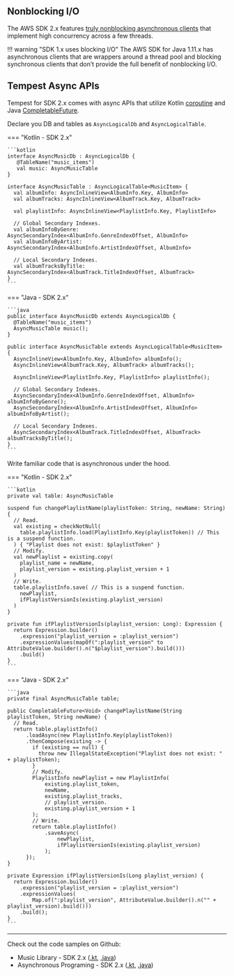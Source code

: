 ## Nonblocking I/O
The AWS SDK 2.x features [truly nonblocking asynchronous clients](https://docs.aws.amazon.com/sdk-for-java/latest/developer-guide/asynchronous.html) that implement high 
concurrency across a few threads.

!!! warning "SDK 1.x uses blocking I/O"
    The AWS SDK for Java 1.11.x has asynchronous clients that are wrappers around a thread pool and blocking synchronous clients that don’t provide the full benefit of nonblocking I/O.

## Tempest Async APIs
Tempest for SDK 2.x comes with async APIs that utilize Kotlin [coroutine](https://kotlinlang.org/docs/coroutines-overview.html) and Java [CompletableFuture](https://docs.oracle.com/javase/8/docs/api/java/util/concurrent/CompletableFuture.html).

Declare you DB and tables as `AsyncLogicalDb` and `AsyncLogicalTable`.

=== "Kotlin - SDK 2.x"

    ```kotlin
    interface AsyncMusicDb : AsyncLogicalDb {
       @TableName("music_items")
       val music: AsyncMusicTable
    }
    
    interface AsyncMusicTable : AsyncLogicalTable<MusicItem> {
      val albumInfo: AsyncInlineView<AlbumInfo.Key, AlbumInfo>
      val albumTracks: AsyncInlineView<AlbumTrack.Key, AlbumTrack>
    
      val playlistInfo: AsyncInlineView<PlaylistInfo.Key, PlaylistInfo>
    
      // Global Secondary Indexes.
      val albumInfoByGenre: AsyncSecondaryIndex<AlbumInfo.GenreIndexOffset, AlbumInfo>
      val albumInfoByArtist: AsyncSecondaryIndex<AlbumInfo.ArtistIndexOffset, AlbumInfo>
    
      // Local Secondary Indexes.
      val albumTracksByTitle: AsyncSecondaryIndex<AlbumTrack.TitleIndexOffset, AlbumTrack>
    }
    ```

=== "Java - SDK 2.x"

    ```java
    public interface AsyncMusicDb extends AsyncLogicalDb {
      @TableName("music_items")
      AsyncMusicTable music();
    }
    
    public interface AsyncMusicTable extends AsyncLogicalTable<MusicItem> {
      AsyncInlineView<AlbumInfo.Key, AlbumInfo> albumInfo();
      AsyncInlineView<AlbumTrack.Key, AlbumTrack> albumTracks();
    
      AsyncInlineView<PlaylistInfo.Key, PlaylistInfo> playlistInfo();
    
      // Global Secondary Indexes.
      AsyncSecondaryIndex<AlbumInfo.GenreIndexOffset, AlbumInfo> albumInfoByGenre();
      AsyncSecondaryIndex<AlbumInfo.ArtistIndexOffset, AlbumInfo> albumInfoByArtist();
    
      // Local Secondary Indexes.
      AsyncSecondaryIndex<AlbumTrack.TitleIndexOffset, AlbumTrack> albumTracksByTitle();
    }
    ```

Write familiar code that is asynchronous under the hood. 

=== "Kotlin - SDK 2.x"

    ```kotlin
    private val table: AsyncMusicTable
  
    suspend fun changePlaylistName(playlistToken: String, newName: String) {
      // Read.
      val existing = checkNotNull(
        table.playlistInfo.load(PlaylistInfo.Key(playlistToken)) // This is a suspend function.
      ) { "Playlist does not exist: $playlistToken" }
      // Modify.
      val newPlaylist = existing.copy(
        playlist_name = newName,
        playlist_version = existing.playlist_version + 1
      )
      // Write.
      table.playlistInfo.save( // This is a suspend function.
        newPlaylist,
        ifPlaylistVersionIs(existing.playlist_version)
      )
    }
  
    private fun ifPlaylistVersionIs(playlist_version: Long): Expression {
      return Expression.builder()
        .expression("playlist_version = :playlist_version")
        .expressionValues(mapOf(":playlist_version" to AttributeValue.builder().n("$playlist_version").build()))
        .build()
    }
    ```

=== "Java - SDK 2.x"

    ```java
    private final AsyncMusicTable table;

    public CompletableFuture<Void> changePlaylistName(String playlistToken, String newName) {
      // Read.
      return table.playlistInfo()
          .loadAsync(new PlaylistInfo.Key(playlistToken))
          .thenCompose(existing -> {
            if (existing == null) {
              throw new IllegalStateException("Playlist does not exist: " + playlistToken);
            }
            // Modify.
            PlaylistInfo newPlaylist = new PlaylistInfo(
                existing.playlist_token,
                newName,
                existing.playlist_tracks,
                // playlist_version.
                existing.playlist_version + 1
            );
            // Write.
            return table.playlistInfo()
                .saveAsync(
                    newPlaylist,
                    ifPlaylistVersionIs(existing.playlist_version)
                );
          });
    }

    private Expression ifPlaylistVersionIs(Long playlist_version) {
      return Expression.builder()
        .expression("playlist_version = :playlist_version")
        .expressionValues(
            Map.of(":playlist_version", AttributeValue.builder().n("" + playlist_version).build()))
        .build();
    }
    ```

---

Check out the code samples on Github:

* Music Library - SDK 2.x ([.kt](https://github.com/cashapp/tempest/tree/master/samples/musiclibrary2/src/main/kotlin/app/cash/tempest2/musiclibrary), [.java](https://github.com/cashapp/tempest/tree/master/samples/musiclibrary2/src/main/java/app/cash/tempest2/musiclibrary/java))
* Asynchronous Programing - SDK 2.x ([.kt](https://github.com/cashapp/tempest/blob/master/samples/guides2/src/main/kotlin/app/cash/tempest2/guides/AsynchronousProgramming.kt), [.java](https://github.com/cashapp/tempest/blob/master/samples/guides2/src/main/java/app/cash/tempest2/guides/java/AsynchronousProgramming.java))
 
